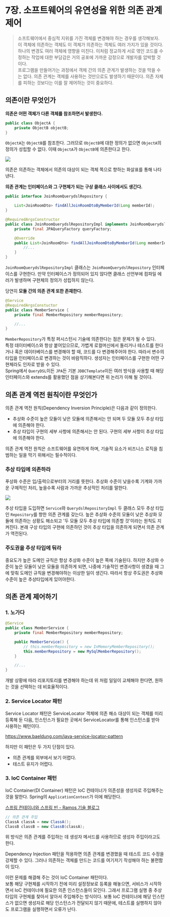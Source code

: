 # 7장. 소프트웨어의 유연성을 위한 의존 관계 제어
> 소프트웨어에서 중심적 지위를 가진 객체를 변경해야 하는 경우를 생각해보자. 이 객체에 의존하는 객체도 이 객체가 의존하는 객체도 여러 가지가 있을 것이다. 하나의 변경도 여러 객체에 영향을 미친다. 이처럼 정교하게 서로 엮인 코드를 수정하는 작업에 대한 부담감은 거의 공포에 가까운 감정으로 개발자를 압박할 것이다.  
> 프로그램을 만들어가는 과정에서 객체 간의 의존 관게가 발생하는 것을 막을 수는 없다. 의존 관계는 객체를 사용하는 것만으로도 발생하기 때문이다. 의존 자체를 피하는 것보다는 이를 잘 제어하는 것이 중요하다.

## 의존이란 무엇인가
**의존은 어떤 객체가 다른 객체를 참조하면서 발생한다.**
```java
public class ObjectA {
    private ObjectB objectB;
}
```
`ObjectA`는 `ObjectB`를 참조한다. 그러므로 `ObjectB`에 대한 정의가 없으면 `ObjectA`의 정의가 성립할 수 없다. 이때 `ObjectA`가 `ObjectB`에 의존한다고 한다.

![](https://velog.velcdn.com/images/songs4805/post/3c413118-5e58-47d6-91f4-1f86a6b6c225/image.jpg)

의존은 의존하는 객체에서 의존의 대상이 되는 객체 쪽으로 향하는 화살표를 통해 나타낸다.

**의존 관계는 인터페이스와 그 구현체가 되는 구상 클래스 사이에서도 생긴다.**

```java
public interface JoinRoomQuerydslRepository {

    List<JoinRoomDto> findAllJoinRoomDtoByMemberId(Long memberId);
}

@RequiredArgsConstructor
public class JoinRoomQuerydslRepositoryImpl implements JoinRoomQuerydslRepository {
    private final JPAQueryFactory queryFactory;

    @Override
    public List<JoinRoomDto> findAllJoinRoomDtoByMemberId(Long memberId) {
        //...
    }
}
```
`JoinRoomQuerydslRepositoryImpl` 클래스는 `JoinRoomQuerydslRepository` 인터페이스를 구현한다. 만약 인터페이스가 정의되어 있지 않다면 클래스 선언부에 컴파일 에러가 발생하며 구현체의 정의가 성립하지 않는다.

당연히 **모듈 간의 의존 관계 또한 존재한다.**

```java
@Service
@RequiredArgsConstuctor
public class MemberService {
    private final MemberRepository memberRepository;

    //...
}
```
`MemberRepository`가 특정 퍼시스턴시 기술에 의존한다는 점은 문제가 될 수 있다.  
특정 데이터베이스와 항상 붙어있으므로, 가볍게 로컬머신에서 돌리거나 테스트를 한다거나 혹은 데이터베이스를 변경해야 할 때, 코드를 다 변경해주어야 한다. 따라서 변수의 타입을 인터페이스로 변경하는 것이 바람직하다. 생성자는 인터페이스를 구현한 어떤 구현체라도 인자로 받을 수 있다.  
Spring에서 `QueryDSL`이든 `JPA`든 기본 `JDBCTemplate`이든 여러 방식을 사용할 때 해당 인터페이스와 extends를 활용했던 점을 상기해본다면 위 논리가 이해 될 것이다.

## 의존 관계 역전 원칙이란 무엇인가
의존 관계 역전 원칙(Dependency Inversion Principle)은 다음과 같이 정의한다.
- 추상화 수준이 높은 모듈이 낮은 모듈에 의존해서는 안 되며 두 모듈 모두 추상 타입에 의존해야 한다.
- 추상 타입이 구현의 세부 사항에 의존해서는 안 된다. 구현의 세부 사항이 추상 타입에 의존해야 한다.

의존 관계 역전 원칙은 소프트웨어를 유연하게 하며, 기술적 요소가 비즈니스 로직을 침범하는 일을 막기 위해서는 필수적이다.

### 추상 타입에 의존하라
푸상화 수준은 입/출력으로부터의 거리를 뜻한다. 추상화 수준이 낮을수록 기계와 가까운 구체적인 처리, 높을수록 사람과 가까운 추상적인 처리를 말한다.

![](https://velog.velcdn.com/images/songs4805/post/07c43639-0a9e-4ef2-8716-d08443bb1cc8/image.png)

추상 타입을 도입하면 `Service`와 `QuerydslRepositoryImpl` 두 클래스 모두 추상 타입인 `Repository`를 향한 의존 관계를 갖는다. 높은 추상화 수준의 모듈이 낮은 추상화 모듈에 의존하는 상황도 해소되고 '두 모듈 모두 추상 타입에 의존할 것'이라는 원칙도 지켜진다. 본래 구상 타입의 구현에 의존하던 것이 추상 타입을 의존하게 되면서 의존 관계가 역전된다.

### 주도권을 추상 타입에 둬라
중요도가 높은 도메인 규칙은 항상 추상화 수준이 높은 쪽에 기술된다. 하지만 추상화 수준이 높은 모듈이 낮은 모듈을 의존하게 되면, 나중에 기술적인 변경사항이 생겼을 때 그에 맞춰 도메인 규칙을 변경해야하는 이상한 일이 생긴다. 따라서 항상 주도권은 추상화 수준이 높은 추상타입에게 있어야한다.

## 의존 관계 제어하기
### 1. 노가다
```java
@Service
public class MemberService {
    private final MemberRepository memberRepository;

    public MemberService() {
        // this.memberRepository = new InMemoryMemberRepository();
        this.memberRepository = new MySqlMemberRepository();
    }

    //...
}
```
개발 상황에 따라 리포지토리를 변경해야 하는데 위 처럼 일일이 교체해야 한다면, 원하는 것을 선택하는 데 비효율적이다.

### 2. Service Locator 패턴
Service Locator 패턴은 ServiceLocator 객체에 의존 해소 대상이 되는 객체를 미리 등록해 둔 다음, 인스턴스가 필요한 곳에서 ServiceLocator를 통해 인스턴스를 받아 사용하는 패턴이다.

https://www.baeldung.com/java-service-locator-pattern

하지만 이 패턴은 두 가지 단점이 있다.
- 의존 관계를 외부에서 보기 어렵다.
- 테스트 유지가 어렵다.

### 3. IoC Container 패턴
IoC Container(DI Container) 패턴은 IoC 컨테이너가 의존성을 생성자로 주입해주는 것을 말한다. Spring의 `ApplicationContext`가 이에 해당한다.

[스프링 컨테이너와 스프링 빈 - Ramos 기술 블로그](https://velog.io/@songs4805/Spring-%EC%8A%A4%ED%94%84%EB%A7%81-%EC%BB%A8%ED%85%8C%EC%9D%B4%EB%84%88%EC%99%80-%EC%8A%A4%ED%94%84%EB%A7%81-%EB%B9%88)

```java
// 의존 관계 주입
ClassA classA = new ClassA();
ClassB classB = new ClassB(classA);
```
위 방식은 의존 관계를 주입하는 데 생성자 메서드를 사용하므로 생성자 주입이라고도 한다.

Dependency Injection 패턴을 적용하면 의존 관계를 변경했을 때 테스트 코드 수정을 강제할 수 있다. 그러나 의존하는 객체를 만드는 코드를 여기저기 작성해야 하는 불편함이 있다.

이런 문제를 해결해 주는 것이 IoC Container 패턴이다.  
보통 해당 구현체를 시작하기 전에 미리 설정정보로 등록을 해놓으면, 서비스가 시작하면서 IoC 컨테이너에 필요한 의존 인스턴스들이 모인다. 그래서 프로그램 실행 중 추상 타입의 구현체를 찾아서 알아서 주입해주는 방식이다. 보통 IoC 컨테이너에 해당 인스턴스가 없으면 생성자로 해당 인스턴스가 전달되지 않기 때문에, 테스트를 실행하지 않아도 프로그램을 실행하면서 오류가 난다.
